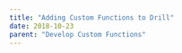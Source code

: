 ```yaml
---
title: "Adding Custom Functions to Drill"
date: 2018-10-23
parent: "Develop Custom Functions"
---  
```


